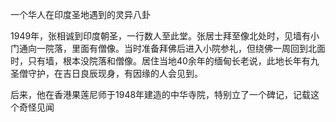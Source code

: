 一个华人在印度圣地遇到的灵异八卦

1949年，张相诚到印度朝圣，一行数人至此堂。张居士拜至像北处时，见墙有小门通向一院落，里面有僧像。当时准备拜佛后进入小院参礼，但绕佛一周回到北面时，只有墙，根本没院落和僧像。居住当地40余年的缅甸长老说，此地长年有九圣僧守护，在吉日良辰现身，有因缘的人会见到。

后来，他在香港果莲尼师于1948年建造的中华寺院，特别立了一个碑记，记载这个奇怪见闻
